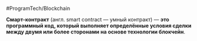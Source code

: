 #ProgramTech/Blockchain

**Смарт-контракт** (англ. smart contract — умный контракт) — **это программный код, который выполняет определённые условия сделки между двумя или более сторонами на основе технологии блокчейн**.